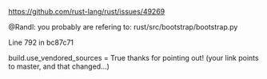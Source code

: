 https://github.com/rust-lang/rust/issues/49269

@Randl: you probably are refering to:
rust/src/bootstrap/bootstrap.py

Line 792 in bc87c71

 build.use_vendored_sources = True 
thanks for pointing out! (your link points to master, and that changed...)
